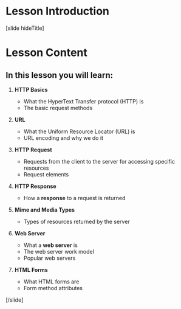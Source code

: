 # Lesson Introduction

[slide hideTitle]

# Lesson Content

## In this lesson you will learn:


1. **HTTP Basics**
    - What the HyperText Transfer protocol (HTTP) is
    - The basic request methods

2. **URL**
    - What the Uniform Resource Locator (URL) is
    - URL encoding and why we do it


3. **HTTP Request**
    - Requests from the client to the server for accessing specific resources 
    - Request elements

4. **HTTP Response**
    - How a **response** to a request is returned 

5. **Mime and Media Types**
    - Types of resources returned by the server

6. **Web Server**
    - What a **web server** is
    - The web server work model
    - Popular web servers

7. **HTML Forms**
    - What HTML forms are
    - Form method attributes
    
[/slide]
